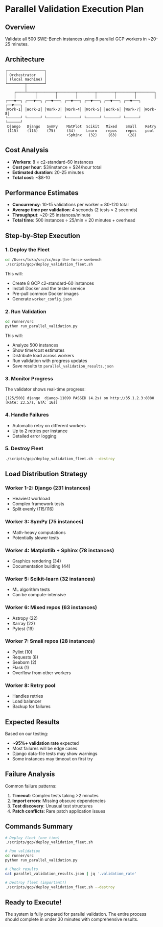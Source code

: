 # Parallel Validation Execution Plan

## Overview
Validate all 500 SWE-Bench instances using 8 parallel GCP workers in ~20-25 minutes.

## Architecture
```
┌─────────────────┐
│ Orchestrator    │
│ (local machine) │
└────────┬────────┘
         │
    ┌────┴────┬────────┬────────┬────────┬────────┬────────┬────────┐
    │         │        │        │        │        │        │        │
┌───▼──┐ ┌───▼──┐ ┌──▼───┐ ┌──▼───┐ ┌──▼───┐ ┌──▼───┐ ┌──▼───┐ ┌──▼───┐
│Work-1│ │Work-2│ │Work-3│ │Work-4│ │Work-5│ │Work-6│ │Work-7│ │Work-8│
└──────┘ └──────┘ └──────┘ └──────┘ └──────┘ └──────┘ └──────┘ └──────┘
 Django   Django   SymPy    MatPlot  Scikit   Mixed    Small    Retry
 (115)    (116)    (75)     (34)     Learn    repos    repos    pool
                            +Sphinx   (32)     (63)     (28)     
```

## Cost Analysis
- **Workers**: 8 × c2-standard-60 instances
- **Cost per hour**: $3/instance = $24/hour total
- **Estimated duration**: 20-25 minutes
- **Total cost**: ~$8-10

## Performance Estimates
- **Concurrency**: 10-15 validations per worker = 80-120 total
- **Average time per validation**: 4 seconds (2 tests × 2 seconds)
- **Throughput**: ~20-25 instances/minute
- **Total time**: 500 instances ÷ 25/min = 20 minutes + overhead

## Step-by-Step Execution

### 1. Deploy the Fleet
```bash
cd /Users/luka/src/cc/mcp-the-force-swebench
./scripts/gcp/deploy_validation_fleet.sh
```

This will:
- Create 8 GCP c2-standard-60 instances
- Install Docker and the tester service
- Pre-pull common Docker images
- Generate `worker_config.json`

### 2. Run Validation
```bash
cd runner/src
python run_parallel_validation.py
```

This will:
- Analyze 500 instances
- Show time/cost estimates
- Distribute load across workers
- Run validation with progress updates
- Save results to `parallel_validation_results.json`

### 3. Monitor Progress
The validator shows real-time progress:
```
[125/500] django__django-11099 PASSED (4.2s) on http://35.1.2.3:8080 [Rate: 23.5/s, ETA: 16s]
```

### 4. Handle Failures
- Automatic retry on different workers
- Up to 2 retries per instance
- Detailed error logging

### 5. Destroy Fleet
```bash
./scripts/gcp/deploy_validation_fleet.sh --destroy
```

## Load Distribution Strategy

### Worker 1-2: Django (231 instances)
- Heaviest workload
- Complex framework tests
- Split evenly (115/116)

### Worker 3: SymPy (75 instances)
- Math-heavy computations
- Potentially slower tests

### Worker 4: Matplotlib + Sphinx (78 instances)
- Graphics rendering (34)
- Documentation building (44)

### Worker 5: Scikit-learn (32 instances)
- ML algorithm tests
- Can be compute-intensive

### Worker 6: Mixed repos (63 instances)
- Astropy (22)
- Xarray (22)
- Pytest (19)

### Worker 7: Small repos (28 instances)
- Pylint (10)
- Requests (8)
- Seaborn (2)
- Flask (1)
- Overflow from other workers

### Worker 8: Retry pool
- Handles retries
- Load balancer
- Backup for failures

## Expected Results

Based on our testing:
- **~95%+ validation rate** expected
- Most failures will be edge cases
- Django data-file tests may show warnings
- Some instances may timeout on first try

## Failure Analysis

Common failure patterns:
1. **Timeout**: Complex tests taking >2 minutes
2. **Import errors**: Missing obscure dependencies
3. **Test discovery**: Unusual test structures
4. **Patch conflicts**: Rare patch application issues

## Commands Summary

```bash
# Deploy fleet (one time)
./scripts/gcp/deploy_validation_fleet.sh

# Run validation
cd runner/src
python run_parallel_validation.py

# Check results
cat parallel_validation_results.json | jq '.validation_rate'

# Destroy fleet (important!)
./scripts/gcp/deploy_validation_fleet.sh --destroy
```

## Ready to Execute!

The system is fully prepared for parallel validation. The entire process should complete in under 30 minutes with comprehensive results.